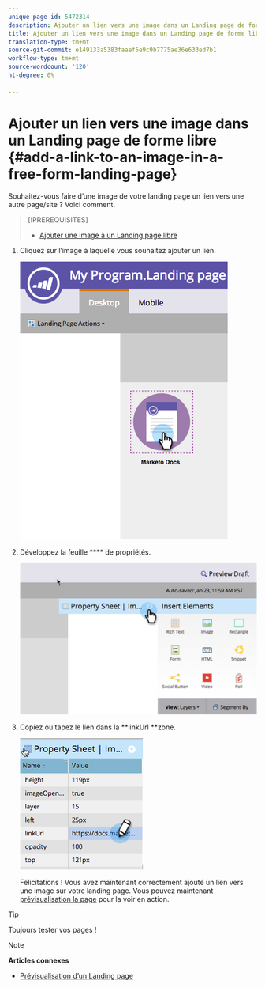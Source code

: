 ```yaml
---
unique-page-id: 5472314
description: Ajouter un lien vers une image dans un Landing page de forme libre - Documents marketing - Documentation du produit
title: Ajouter un lien vers une image dans un Landing page de forme libre
translation-type: tm+mt
source-git-commit: e149133a5383faaef5e9c9b7775ae36e633ed7b1
workflow-type: tm+mt
source-wordcount: '120'
ht-degree: 0%

---
```



# Ajouter un lien vers une image dans un Landing page de forme libre {#add-a-link-to-an-image-in-a-free-form-landing-page}

Souhaitez-vous faire d’une image de votre landing page un lien vers une autre page/site ? Voici comment.

>[!PREREQUISITES]
>
>* [Ajouter une image à un Landing page libre](add-an-image-to-a-free-form-landing-page.md)

>



1. Cliquez sur l’image à laquelle vous souhaitez ajouter un lien.

   ![](assets/click-on-image.png)

1. Développez la feuille **** de propriétés.

   ![](assets/image2015-5-21-15-3a42-3a27.png)

1. Copiez ou tapez le lien dans la **linkUrl **zone.

   ![](assets/add-link.png)

   Félicitations ! Vous avez maintenant correctement ajouté un lien vers une image sur votre landing page. Vous pouvez maintenant [prévisualisation la page](../../../../product-docs/demand-generation/landing-pages/landing-page-actions/preview-a-landing-page.md) pour la voir en action.

>[!TIP]
>
>Toujours tester vos pages !

>[!NOTE]
>
>**Articles connexes**
>
>* [Prévisualisation d’un Landing page](../../../../product-docs/demand-generation/landing-pages/landing-page-actions/preview-a-landing-page.md)

>



